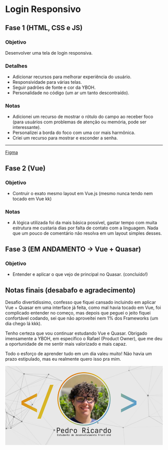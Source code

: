 # Login Responsivo

## Fase 1 (HTML, CSS e JS)

### Objetivo

Desenvolver uma tela de login responsiva.

### Detalhes

- Adicionar recursos para melhorar experiência do usuário.
- Responsividade para várias telas.
- Seguir padrões de fonte e cor da YBOH.
- Personalidade no código (um ar um tanto descontraído).

### Notas

- Adicionei um recurso de mostrar o rótulo do campo ao receber foco (para usuários com problemas de atenção ou memória, pode ser interessante).
- Personalizei a borda do foco com uma cor mais harmônica.
- Criei um recurso para mostrar e esconder a senha.

---
[Figma](https://www.figma.com/file/uygEfrQcxkAmbJg0rozUpU/yboh-login?node-id=1%3A5)

## Fase 2 (Vue)

### Objetivo

- Contruir o exato mesmo layout em Vue.js (mesmo nunca tendo nem tocado em Vue kk)

### Notas

- A lógica utilizada foi da mais básica possível, gastar tempo com muita estrutura me custaria dias por falta de contato com a linguagem. Nada que um pouco de comentário não resolva em um layout simples desses.

## Fase 3 (EM ANDAMENTO -> Vue + Quasar)

### Objetivo

- Entender e aplicar o que vejo de principal no Quasar. (concluído!)

## Notas finais (desabafo e agradecimento)

Desafio divertidíssimo, confesso que fiquei cansado incluindo em aplicar Vue + Quasar em uma interface já feita, como mal havia tocado em Vue, foi complicado entender no começo, mas depois que peguei o jeito fiquei confortável codando, sei que não aproveitei nem 1% dos Frameworks (um dia chego lá kkk).

Tenho certeza que vou continuar estudando Vue e Quasar. Obrigado imensamente a YBOH, em específico o Rafael (Product Owner), que me deu a oportunidade de me sentir mais valorizado e mais capaz.

Todo o esforço de aprender tudo em um dia valeu muito! Não havia um prazo estipulado, mas eu realmente quero isso pra mim.

![Cartão pessoal Pedro Ricardo, Estudando de desenvolvimento Front-end](./src/assets/card.png)